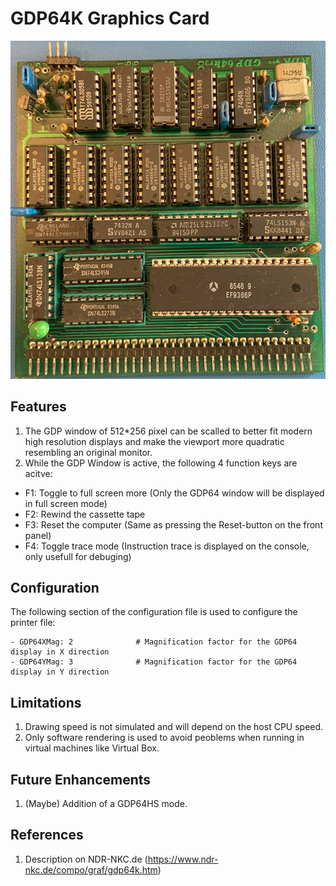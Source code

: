 # GDP64K Graphics Card

![GDP64K-Graphics card](./GDP64K.png)

## Features

1. The GDP window of 512*256 pixel can be scalled to better fit modern high resolution displays and make the viewport more quadratic resembling an original monitor.
2. While the GDP Window is active, the following 4 function keys are acitve:

- F1: Toggle to full screen more (Only the GDP64 window will be displayed in full screen mode)
- F2: Rewind the cassette tape
- F3: Reset the computer (Same as pressing the Reset-button on the front panel)
- F4: Toggle trace mode (Instruction trace is displayed on the console, only usefull for debuging)

## Configuration

The following section of the configuration file is used to configure the printer file:

    - GDP64XMag: 2              # Magnification factor for the GDP64 display in X direction      
    - GDP64YMag: 3              # Magnification factor for the GDP64 display in Y direction

## Limitations

1. Drawing speed is not simulated and will depend on the host CPU speed.
2. Only software rendering is used to avoid peoblems when running in virtual machines like Virtual Box.

## Future Enhancements

1. (Maybe) Addition of a GDP64HS mode.

## References

1. Description on NDR-NKC.de (https://www.ndr-nkc.de/compo/graf/gdp64k.htm)
